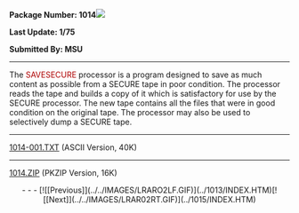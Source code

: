 <x-sas-window top="354" bottom="768" left="56" right="586">



<b>Package Number: 1014</b>![](../../IMAGES/OS2200.JPG)


<b>Last Update: 1/75</b>


<b>Submitted By: MSU</b>


&#10;
- - -
The <font color="#AF0000">SAVESECURE</font> processor is a program
designed to save as much content as possible from a SECURE tape in
poor condition. The processor reads the tape and builds a copy of it
which is satisfactory for use by the SECURE processor. The new tape
contains all the files that were in good condition on the original
tape. The processor may also be used to selectively dump a SECURE
tape.


&#10;
- - -
[1014-001.TXT](1014-001.TXT)
(ASCII Version, 40K)


&#10;
- - -
[1014.ZIP](1014.ZIP)
(PKZIP Version, 16K)

<center>
- - -
[![[Previous]](../../IMAGES/LRARO2LF.GIF)](../1013/INDEX.HTM)[![[Next]](../../IMAGES/LRAR02RT.GIF)](../1015/INDEX.HTM)
</center>


</x-sas-window>